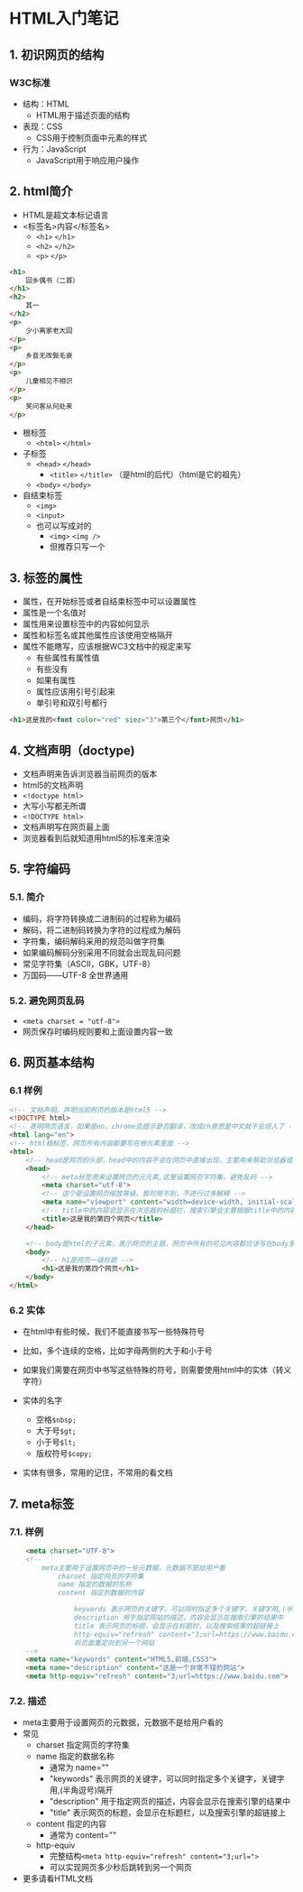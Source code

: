 # HTML入门笔记

## 1. 初识网页的结构

### W3C标准

- 结构：HTML
  - HTML用于描述页面的结构
- 表现：CSS
  - CSS用于控制页面中元素的样式
- 行为：JavaScript
  - JavaScript用于响应用户操作

## 2. html简介

- HTML是超文本标记语言
- <标签名>内容</标签名>
  - `<h1>` `</h1>`
  - `<h2>` `</h2>`
  - `<p>` `</p>`

```html
<h1>
    回乡偶书（二首）
</h1>
<h2>
    其一
</h2>
<p>
    少小离家老大回
</p>
<p>
   	乡音无改鬓毛衰
</p>
<p>
    儿童相见不相识
</p>
<p>
    笑问客从何处来
</p>
```

- 根标签
  - `<html>` `</html>`
- 子标签
  - `<head>` `</head>`
    - `<title>` `</title>` （是html的后代）（html是它的祖先）
  - `<body>` `</body>`
- 自结束标签
  - `<img>`
  - `<input>`
  - 也可以写成对的
    - `<img>` `<img />`
    - 但推荐只写一个

## 3. 标签的属性

- 属性，在开始标签或者自结束标签中可以设置属性
- 属性是一个名值对
- 属性用来设置标签中的内容如何显示
- 属性和标签名或其他属性应该使用空格隔开
- 属性不能瞎写，应该根据WC3文档中的规定来写
  - 有些属性有属性值
  - 有些没有
  - 如果有属性
  - 属性应该用引号引起来
  - 单引号和双引号都行

```html
<h1>这是我的<font color="red" siez="3">第三个</font>网页</h1>
```



## 4. 文档声明（doctype)

- 文档声明来告诉浏览器当前网页的版本
- html5的文档声明
- `<!doctype html>`
- 大写小写都无所谓
- `<!DOCTYPE html>`
- 文档声明写在网页最上面
- 浏览器看到后就知道用html5的标准来渲染



## 5. 字符编码

### 5.1. 简介

- 编码，将字符转换成二进制码的过程称为编码
- 解码，将二进制码转换为字符的过程成为解码
- 字符集，编码解码采用的规范叫做字符集
- 如果编码解码分别采用不同就会出现乱码问题
- 常见字符集（ASCII，GBK，UTF-8）
- 万国码——UTF-8 全世界通用

### 5.2. 避免网页乱码

- `<meta charset = "utf-8">`
- 网页保存时编码规则要和上面设置内容一致



## 6. 网页基本结构

### 6.1 样例

```html
<!-- 文档声明，声明当前网页的版本是html5 -->
<!DOCTYPE html>
<!-- 表明网页语言，如果是en，chrome会提示是否翻译，改成ch意思是中文就不会烦人了 -->
<html lang="en"> 
<!-- html根标签，网页所有内容都要写在根元素里面 -->
<html>
    <!-- head是网页的头部，head中的内容不会在网页中直接出现，主要用来帮助浏览器或搜索引擎来解析网页 -->
    <head>
        <!-- meta标签用来设置网页的元元素,这里设置网页字符集，避免乱码 -->
        <meta charset="utf-8">
        <!-- 这个是设置网页缩放等级，暂时用不到，不进行过多解释 -->
        <meta name="viewport" content="width=device-width, initial-scale=1.0">
        <!-- title中的内容会显示在浏览器的标题栏，搜索引擎会主要根据title中的内容来判断网页的主要内容 -->
        <title>这是我的第四个网页</title>
    </head>

    <!-- body是html的子元素，表示网页的主题，网页中所有的可见内容都应该写在body里 -->
    <body>
        <!-- h1是网页一级标题 -->
        <h1>这是我的第四个网页</h1>
    </body>
</html>
```

### 6.2 实体

- 在html中有些时候，我们不能直接书写一些特殊符号

- 比如，多个连续的空格，比如字母两侧的大于和小于号
- 如果我们需要在网页中书写这些特殊的符号，则需要使用html中的实体（转义字符）
- 实体的名字
  - 空格`$nbsp;`
  - 大于号`$gt;`
  - 小于号`$lt;`
  - 版权符号`$copy;`
- 实体有很多，常用的记住，不常用的看文档



## 7. meta标签

### 7.1. 样例

```html
    <meta charset="UTF-8">
    <!--
        meta主要用于设置网页中的一些元数据，元数据不是给用户看
            charset 指定网页的字符集
            name 指定的数据的名称
            content 指定的数据的内容

                keywords 表示网页的关键字，可以同时指定多个关键字，关键字用,(半角逗号)隔开
                description 用于指定网站的描述，内容会显示在搜索引擎的结果中
                title 表示网页的标题，会显示在标题栏，以及搜索结果的超链接上
                http-equiv="refresh" content="3;url=https://www.baidu.com"
                将页面重定向到另一个网站
    -->
    <meta name="keywords" content="HTML5,前端,CSS3">
    <meta name="description" content="这是一个非常不错的网站">
    <meta http-equiv="refresh" content="3;url=https://www.baidu.com">
```

### 7.2. 描述

- meta主要用于设置网页的元数据，元数据不是给用户看的
- 常见
  - charset 指定网页的字符集
  - name 指定的数据名称
    - 通常为 name=""
    - "keywords" 表示网页的关键字，可以同时指定多个关键字，关键字用,(半角逗号)隔开
    - "description" 用于指定网页的描述，内容会显示在搜索引擎的结果中
    - "title" 表示网页的标题，会显示在标题栏，以及搜索引擎的超链接上
  - content 指定的内容
    - 通常为 content=""
  - http-equiv
    - 完整结构`<meta http-equiv="refresh" content="3;url=">`
    - 可以实现网页多少秒后跳转到另一个网页
- 更多请看HTML文档









